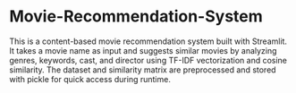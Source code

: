 # Movie-Recommendation-System
This is a content-based movie recommendation system built with Streamlit. It takes a movie name as input and suggests similar movies by analyzing genres, keywords, cast, and director using TF-IDF vectorization and cosine similarity. The dataset and similarity matrix are preprocessed and stored with pickle for quick access during runtime.
